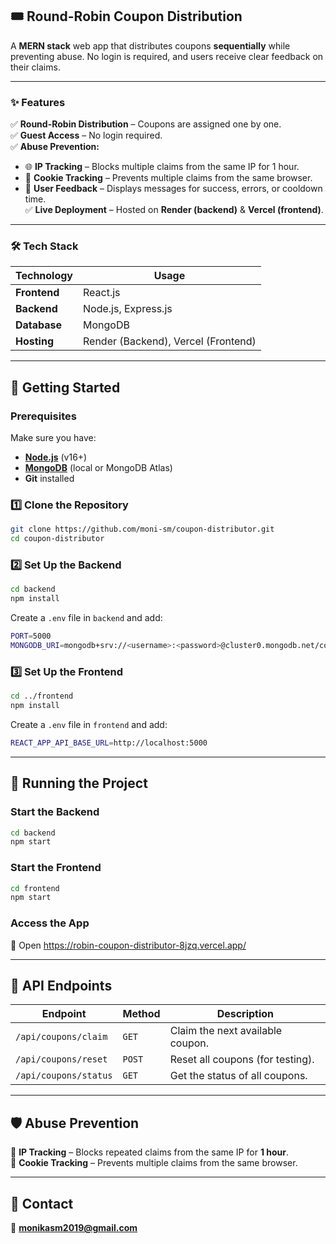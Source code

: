 ## **🎟️ Round-Robin Coupon Distribution**  

A **MERN stack** web app that distributes coupons **sequentially** while preventing abuse. No login is required, and users receive clear feedback on their claims.  

---

### **✨ Features**  

✅ **Round-Robin Distribution** – Coupons are assigned one by one.  
✅ **Guest Access** – No login required.  
✅ **Abuse Prevention:**  
   - 🌐 **IP Tracking** – Blocks multiple claims from the same IP for 1 hour.  
   - 🍪 **Cookie Tracking** – Prevents multiple claims from the same browser.  
   - 📢 **User Feedback** – Displays messages for success, errors, or cooldown time.  
✅ **Live Deployment** – Hosted on **Render (backend)** & **Vercel (frontend)**.  

---

### **🛠️ Tech Stack**  

| **Technology**  | **Usage**  |
|---------------|-----------|
| **Frontend**  | React.js  |
| **Backend**   | Node.js, Express.js  |
| **Database**  | MongoDB  |
| **Hosting**   | Render (Backend), Vercel (Frontend) |

---

## **🚀 Getting Started**  

### **Prerequisites**  
Make sure you have:  
- **[Node.js](https://nodejs.org/)** (v16+)  
- **[MongoDB](https://www.mongodb.com/)** (local or MongoDB Atlas)  
- **Git** installed  

### **1️⃣ Clone the Repository**  
```sh
git clone https://github.com/moni-sm/coupon-distributor.git
cd coupon-distributor
```

### **2️⃣ Set Up the Backend**  
```sh
cd backend
npm install
```
Create a `.env` file in `backend` and add:  
```sh
PORT=5000
MONGODB_URI=mongodb+srv://<username>:<password>@cluster0.mongodb.net/couponDB?retryWrites=true&w=majority
```

### **3️⃣ Set Up the Frontend**  
```sh
cd ../frontend
npm install
```
Create a `.env` file in `frontend` and add:  
```sh
REACT_APP_API_BASE_URL=http://localhost:5000
```

---

## **🚀 Running the Project**  

### **Start the Backend**  
```sh
cd backend
npm start
```
### **Start the Frontend**  
```sh
cd frontend
npm start
```
### **Access the App**  
🔗 Open https://robin-coupon-distributor-8jzq.vercel.app/

---

## **📡 API Endpoints**  

| **Endpoint** | **Method** | **Description** |
|-------------|-----------|----------------|
| `/api/coupons/claim` | `GET` | Claim the next available coupon. |
| `/api/coupons/reset` | `POST` | Reset all coupons (for testing). |
| `/api/coupons/status` | `GET` | Get the status of all coupons. |

---

## **🛡️ Abuse Prevention**  

🔹 **IP Tracking** – Blocks repeated claims from the same IP for **1 hour**.  
🔹 **Cookie Tracking** – Prevents multiple claims from the same browser.  

---

## **📧 Contact**  

📩 **monikasm2019@gmail.com**  
